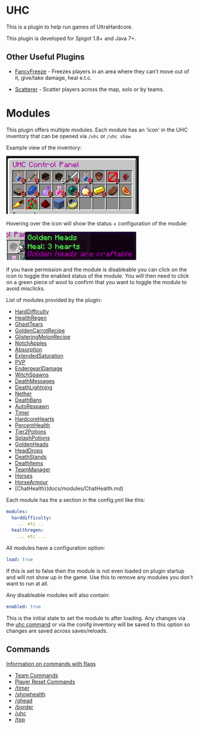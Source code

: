 UHC
===

This is a plugin to help run games of UltraHardcore.

This plugin is developed for Spigot 1.8+ and Java 7+.

## Other Useful Plugins

- [FancyFreeze](https://github.com/Eluinhost/FancyFreeze/releases) - Freezes players in an area where they can't move
out of it, give/take damage, heal e.t.c.

- [Scatterer](https://github.com/Eluinhost/Scatterer/releases) - Scatter players across the map, solo or by teams.

# Modules

This plugin offers multiple modules. Each module has an 'icon' in the UHC inventory that can be opened via `/uhc` or 
`/uhc show`

Example view of the inventory:

![Example Inventory](images/example-inventory.png)

Hovering over the icon will show the status + configuration of the module:

![Example config](images/example-inventory-with-config.png)

If you have permission and the module is disableable you can click on the icon
to toggle the enabled status of the module. You will then need to click on a green
piece of wool to confirm that you want to toggle the module to avoid misclicks.

List of modules provided by the plugin:

- [HardDifficulty](docs/modules/HardDifficulty.md)
- [HealthRegen](docs/modules/HealthRegen.md)
- [GhastTears](docs/modules/GhastTears.md)
- [GoldenCarrotRecipe](docs/modules/GoldenCarrotRecipe.md)
- [GlisteringMelonRecipe](docs/modules/GlisteringMelonRecipe.md)
- [NotchApples](docs/modules/NotchApples.md)
- [Absorption](docs/modules/Absorption.md)
- [ExtendedSaturation](docs/modules/ExtendedSaturation.md)
- [PVP](docs/modules/PVP.md)
- [EnderpearlDamage](docs/modules/EnderpearlDamage.md)
- [WitchSpawns](docs/modules/WitchSpawns.md)
- [DeathMessages](docs/modules/DeathMessages.md)
- [DeathLightning](docs/modules/DeathLightning.md)
- [Nether](docs/modules/Nether.md)
- [DeathBans](docs/modules/DeathBans.md)
- [AutoRespawn](docs/modules/AutoRespawn.md)
- [Timer](docs/modules/Timer.md)
- [HardcoreHearts](docs/modules/HardcoreHearts.md)
- [PercentHealth](docs/modules/PercentHealth.md)
- [Tier2Potions](docs/modules/Tier2Potions.md)
- [SplashPotions](docs/modules/SplashPotions.md)
- [GoldenHeads](docs/modules/GoldenHeads.md)
- [HeadDrops](docs/modules/HeadDrops.md)
- [DeathStands](docs/modules/DeathStands.md)
- [DeathItems](docs/modules/DeathItems.md)
- [TeamManager](docs/modules/TeamManager.md)
- [Horses](docs/modules/Horses.md)
- [HorseArmour](docs/modules/HorseArmour.md)
- [ChatHealth)(docs/modules/ChatHealth.md)

Each module has the a section in the config.yml like this:

```yaml
modules:
  harddifficulty:
    ... etc ..
  healthregen:
    ... etc ...
```

All modules have a configuration option:

```yaml
load: true
```

If this is set to false then the module is not even loaded on plugin startup and will not show up
in the game. Use this to remove any modules you don't want to run at all.

Any disableable modules will also contain:

```yaml
enabled: true 
```

This is the initial state to set the module to after loading. Any changes via the [uhc command](docs/commands/uhc.md) or via the conifg
inventory will be saved to this option so changes are saved across saves/reloads.

## Commands

[Information on commands with flags](docs/commands/Commands.md)

- [Team Commands](docs/commands/teams/TeamCommands.md)
- [Player Reset Commands](docs/commands/PlayerResetCommands.md)
- [/timer](docs/commands/timer.md)
- [/showhealth](docs/commands/showhealth.md)
- [/ghead](docs/commands/ghead.md)
- [/border](docs/commands/border.md)
- [/uhc](docs/commands/uhc.md)
- [/tpp](docs/commands/tpp.md)